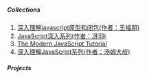 ##### Collections

1. [深入理解javascript原型和闭包(作者：王福朋)](http://www.cnblogs.com/wangfupeng1988/p/3977924.html)
2. [JavaScript深入系列(作者：冴羽)](https://juejin.im/post/59278e312f301e006c2e1510)
3.  [The Modern JavaScript Tutorial](http://javascript.info/)
4. [深入理解JavaScript系列(作者：汤姆大叔)](http://www.cnblogs.com/TomXu/archive/2011/12/15/2288411.html)

##### Projects

